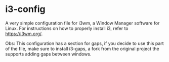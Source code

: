 # i3-config
A very simple configuration file for i3wm, a Window Manager software for Linux. For instructions on how to properly install i3, refer to https://i3wm.org/.

Obs: This configuration has a section for gaps, if you decide to use this part of the file, make sure to install i3-gaps, a fork from the original project the supports adding gaps between windows.
